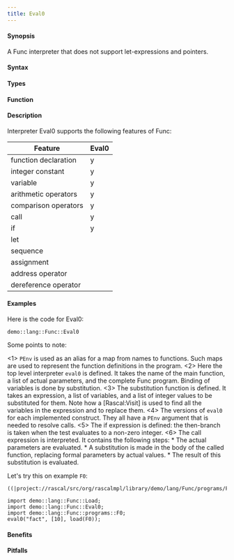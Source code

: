 ```yaml
---
title: Eval0
---
```


#### Synopsis

A Func interpreter that does not support let-expressions and pointers.

#### Syntax

#### Types

#### Function

#### Description

Interpreter Eval0 supports the following features of Func:


| Feature              | Eval0 |
| --- | --- |
| function declaration | y |
| integer constant     | y |
| variable             | y |
| arithmetic operators | y |
| comparison operators | y |
| call                 | y |
| if                   | y |
| let                  |
| sequence             |
| assignment           |
| address operator     |
| dereference operator |


#### Examples

Here is the code for Eval0:
```rascal-include
demo::lang::Func::Eval0
```

Some points to note:

<1> `PEnv` is used as an alias for a map from names to functions. Such maps are used to represent the function definitions in the program.
<2> Here the top level interpreter `eval0` is defined. It takes the name of the main function, a list of actual parameters, and the complete Func program. Binding of variables is done by substitution.
<3> The substitution function is defined. It takes an expression, a list of variables, and a list of integer values to be substituted for them. Note how a [Rascal:Visit] is used to find all the variables in the expression and to replace them.
<4> The versions of `eval0` for each implemented construct. They all have a `PEnv` argument that is needed
    to resolve calls.
<5> The if expression is defined: the then-branch is taken when the test evaluates to a non-zero integer.
<6> The call expression is interpreted. It contains the following steps:
    *  The actual parameters are evaluated.
    *  A substitution is made in the body of the called function, replacing formal parameters by actual values.
    *  The result of this substitution is evaluated.


Let's try this on example `F0`:
```rascal
((|project://rascal/src/org/rascalmpl/library/demo/lang/Func/programs/F0.func|))
```

                
```rascal-shell
import demo::lang::Func::Load;
import demo::lang::Func::Eval0;
import demo::lang::Func::programs::F0;
eval0("fact", [10], load(F0));
```

#### Benefits

#### Pitfalls

